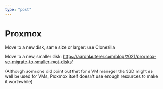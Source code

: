 ```yaml
---
type: "post"
---
```


# Proxmox

Move to a new disk, same size or larger: use Clonezilla

Move to a new, smaller disk: https://aaronlauterer.com/blog/2021/proxmox-ve-migrate-to-smaller-root-disks/

(Although someone did point out that for a VM manager the SSD might as well be used for VMs, Proxmox itself doesn't use enough resources to make it worthwhile)
